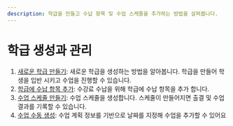 ```yaml
---
description: 학급을 만들고 수납 항목 및 수업 스케줄을 추가하는 방법을 살펴봅니다.
---
```


# 학급 생성과 관리

1. [새로운 학급 만들기](add-class.md): 새로운 학급을 생성하는 방법을 알아봅니다. 학급을 만들어 학생을 입반 시키고 수업을 진행할 수 있습니다.
2. [학급에 수납 항목 추가](add-tuition.md): 수강료 수납을 위해 학급에 수납 항목을 추가 합니다.
3. [수업 스케줄 만들기](planning.md): 수업 스케줄을 생성합니다. 스케줄이 만들어지면 출결 및 수업 결과를 기록할 수 있습니다.
4. [수업 수동 생성](broken-reference): 수업 계획 정보를 기반으로 날짜를 지정해 수업을 추가할 수 있어요
